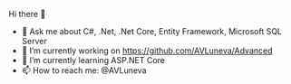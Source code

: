Hi there 👋

- 💬 Ask me about C#, .Net, .Net Core, Entity Framework, Microsoft SQL Server
- 🔭 I’m currently working on https://github.com/AVLuneva/Advanced
- 🌱 I’m currently learning ASP.NET Core
- 📫 How to reach me: @AVLuneva
